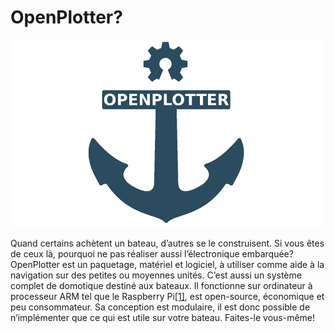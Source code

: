 # OpenPlotter?

![](.gitbook/assets/openplotter500x300.png)

 Quand certains achètent un bateau, d’autres se le construisent. Si vous êtes de ceux là, pourquoi ne pas réaliser aussi l’électronique embarquée? OpenPlotter est un paquetage, matériel et logiciel, à utiliser comme aide à la navigation sur des petites ou moyennes unités. C’est aussi un système complet de domotique destiné aux bateaux. Il fonctionne sur ordinateur à processeur ARM tel que le Raspberry Pi[\[1\]](https://www.raspberrypi.org/), est open-source, économique et peu consommateur. Sa conception est modulaire, il est donc possible de n’implémenter que ce qui est utile sur votre bateau. Faites-le vous-même!

